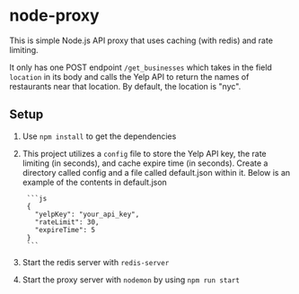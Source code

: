 # node-proxy

This is simple Node.js API proxy that uses caching (with redis) and rate limiting. 

It only has one POST endpoint `/get_businesses` which takes in the field `location` in its body and calls the Yelp API to return the names of restaurants near that location. By default, the location is "nyc".

## Setup

1. Use `npm install` to get the dependencies
1. This project utilizes a `config` file to store the Yelp API key, the rate limiting (in seconds), and cache expire time (in seconds). Create a directory called config and a file called default.json within it. Below is an example of the contents in default.json

        ```js
        {
          "yelpKey": "your_api_key",
          "rateLimit": 30,
          "expireTime": 5
        }
        ```

1. Start the redis server with `redis-server`
1. Start the proxy server with `nodemon` by using `npm run start`
